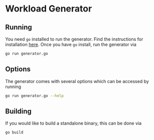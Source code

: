 # Workload Generator

## Running

You need `go` installed to run the generator. Find the instructions for installation [here](https://golang.org/doc/install). Once you have `go` install, run the generator via
```bash
go run generator.go
```

## Options

The generator comes with several options which can be accessed by running
```bash
go run generator.go --help
```

## Building

If you would like to build a standalone binary, this can be done via
```bash
go build
```
